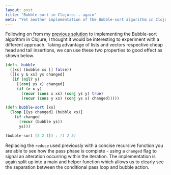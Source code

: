 ```yaml
---
layout: post
title: "Bubble-sort in Clojure... again"
meta: "Yet another implementation of the Bubble-sort algorithm in Clojure"
---
```


Following on from my [previous solution](/posts/bubble-sort-in-clojure/) to implementing the Bubble-sort algorithm in Clojure, I thought it would be interesting to experiment with a different approach.
Taking advantage of lists and vectors respective cheap head and tail insertions, we can use these two properties to good effect as shown below.
<!--more-->

```clojure
(defn- bubble
  ([xs] (bubble xs [] false))
  ([[x y & xs] ys changed]
   (if (nil? y)
     [(conj ys x) changed]
     (if (> x y)
       (recur (cons x xs) (conj ys y) true)
       (recur (cons y xs) (conj ys x) changed)))))

(defn bubble-sort [xs]
  (loop [[ys changed] (bubble xs)]
    (if changed
      (recur (bubble ys))
      ys)))

(bubble-sort [3 2 1]) ; [1 2 3]
```

Replacing the `reduce` used previously with a concise recursive function you are able to see how the pass phase is complete - using a `changed` flag to signal an alteration occurring within the iteration.
The implementation is again split up into a main and helper function which allows us to clearly see the separation between the conditional pass loop and bubble action.
